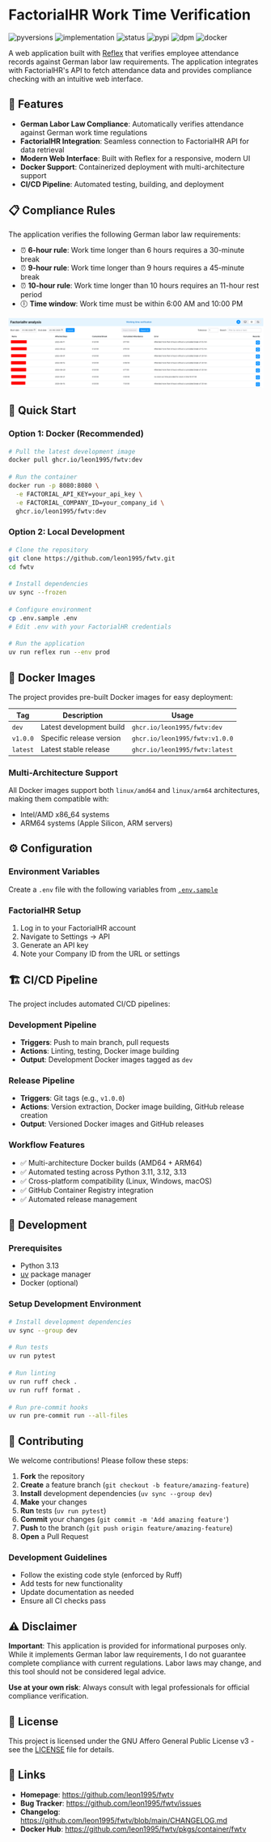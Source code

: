 # FactorialHR Work Time Verification

![pyversions](https://img.shields.io/pypi/pyversions/fwtv) ![implementation](https://img.shields.io/pypi/implementation/fwtv) ![status](https://img.shields.io/pypi/status/fwtv) ![pypi](https://img.shields.io/pypi/v/fwtv) ![dpm](https://img.shields.io/pypi/dm/fwtv) ![docker](https://img.shields.io/docker/pulls/ghcr.io/leon1995/fwtv)

A web application built with [Reflex](https://reflex.dev) that verifies employee attendance records against German labor law requirements. The application integrates with FactorialHR's API to fetch attendance data and provides compliance checking with an intuitive web interface.

## 🎯 Features

- **German Labor Law Compliance**: Automatically verifies attendance against German work time regulations
- **FactorialHR Integration**: Seamless connection to FactorialHR API for data retrieval
- **Modern Web Interface**: Built with Reflex for a responsive, modern UI
- **Docker Support**: Containerized deployment with multi-architecture support
- **CI/CD Pipeline**: Automated testing, building, and deployment

## 📋 Compliance Rules

The application verifies the following German labor law requirements:

- ⏰ **6-hour rule**: Work time longer than 6 hours requires a 30-minute break
- ⏰ **9-hour rule**: Work time longer than 9 hours requires a 45-minute break
- ⏰ **10-hour rule**: Work time longer than 10 hours requires an 11-hour rest period
- 🕕 **Time window**: Work time must be within 6:00 AM and 10:00 PM

![main_window](./docs/images/working_time_verification.png "Main Window")

## 🚀 Quick Start

### Option 1: Docker (Recommended)

```bash
# Pull the latest development image
docker pull ghcr.io/leon1995/fwtv:dev

# Run the container
docker run -p 8080:8080 \
  -e FACTORIAL_API_KEY=your_api_key \
  -e FACTORIAL_COMPANY_ID=your_company_id \
  ghcr.io/leon1995/fwtv:dev
```

### Option 2: Local Development

```bash
# Clone the repository
git clone https://github.com/leon1995/fwtv.git
cd fwtv

# Install dependencies
uv sync --frozen

# Configure environment
cp .env.sample .env
# Edit .env with your FactorialHR credentials

# Run the application
uv run reflex run --env prod
```

## 🐳 Docker Images

The project provides pre-built Docker images for easy deployment:

| Tag | Description | Usage |
|-----|-------------|-------|
| `dev` | Latest development build | `ghcr.io/leon1995/fwtv:dev` |
| `v1.0.0` | Specific release version | `ghcr.io/leon1995/fwtv:v1.0.0` |
| `latest` | Latest stable release | `ghcr.io/leon1995/fwtv:latest` |

### Multi-Architecture Support

All Docker images support both `linux/amd64` and `linux/arm64` architectures, making them compatible with:
- Intel/AMD x86_64 systems
- ARM64 systems (Apple Silicon, ARM servers)

## ⚙️ Configuration

### Environment Variables

Create a `.env` file with the following variables from [`.env.sample`](.env.sample)

### FactorialHR Setup

1. Log in to your FactorialHR account
2. Navigate to Settings → API
3. Generate an API key
4. Note your Company ID from the URL or settings

## 🏗️ CI/CD Pipeline

The project includes automated CI/CD pipelines:

### Development Pipeline
- **Triggers**: Push to main branch, pull requests
- **Actions**: Linting, testing, Docker image building
- **Output**: Development Docker images tagged as `dev`

### Release Pipeline
- **Triggers**: Git tags (e.g., `v1.0.0`)
- **Actions**: Version extraction, Docker image building, GitHub release creation
- **Output**: Versioned Docker images and GitHub releases

### Workflow Features
- ✅ Multi-architecture Docker builds (AMD64 + ARM64)
- ✅ Automated testing across Python 3.11, 3.12, 3.13
- ✅ Cross-platform compatibility (Linux, Windows, macOS)
- ✅ GitHub Container Registry integration
- ✅ Automated release management

## 🧪 Development

### Prerequisites

- Python 3.13
- [uv](https://docs.astral.sh/uv/) package manager
- Docker (optional)

### Setup Development Environment

```bash
# Install development dependencies
uv sync --group dev

# Run tests
uv run pytest

# Run linting
uv run ruff check .
uv run ruff format .

# Run pre-commit hooks
uv run pre-commit run --all-files
```

## 🤝 Contributing

We welcome contributions! Please follow these steps:

1. **Fork** the repository
2. **Create** a feature branch (`git checkout -b feature/amazing-feature`)
3. **Install** development dependencies (`uv sync --group dev`)
4. **Make** your changes
5. **Run** tests (`uv run pytest`)
6. **Commit** your changes (`git commit -m 'Add amazing feature'`)
7. **Push** to the branch (`git push origin feature/amazing-feature`)
8. **Open** a Pull Request

### Development Guidelines

- Follow the existing code style (enforced by Ruff)
- Add tests for new functionality
- Update documentation as needed
- Ensure all CI checks pass

## ⚠️ Disclaimer

**Important**: This application is provided for informational purposes only. While it implements German labor law requirements, I do not guarantee complete compliance with current regulations. Labor laws may change, and this tool should not be considered legal advice.

**Use at your own risk**: Always consult with legal professionals for official compliance verification.

## 📄 License

This project is licensed under the GNU Affero General Public License v3 - see the [LICENSE](LICENSE) file for details.

## 🔗 Links

- **Homepage**: https://github.com/leon1995/fwtv
- **Bug Tracker**: https://github.com/leon1995/fwtv/issues
- **Changelog**: https://github.com/leon1995/fwtv/blob/main/CHANGELOG.md
- **Docker Hub**: https://github.com/leon1995/fwtv/pkgs/container/fwtv
